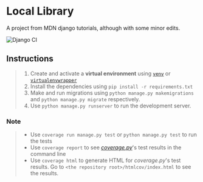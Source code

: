 # Local Library
A project from MDN django tutorials, although with some minor edits.

![Django CI](https://github.com/Harison-Mwangi/learn-django/workflows/Django%20CI/badge.svg)

## Instructions

> 1. Create and activate a **virtual environment** using [```venv```](https://packaging.python.org/guides/installing-using-pip-and-virtual-environments/) or [```virtualenvwrapper```](https://virtualenvwrapper.readthedocs.io/en/latest/)
> 2. Install the dependencies using ```pip install -r requirements.txt```
> 3.  Make and run migrations using ```python manage.py makemigrations``` and ```python manage.py migrate``` respectively.
> 4. Use ```python manage.py runserver``` to run the development server.

### Note
> - Use ```coverage run manage.py test``` or ```python manage.py test``` to run the tests
>- Use ```coverage report``` to see [_coverage.py_](https://coverage.readthedocs.io/en/latest/)'s test results in the command line
> - Use ```coverage html``` to generate HTML for _coverage.py_'s  test results. Go to ```<the repository root>/htmlcov/index.html``` to see the results.